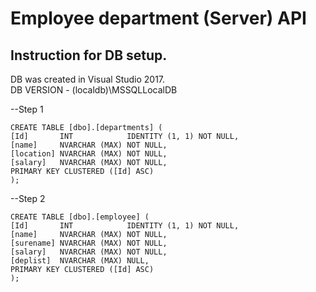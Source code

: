 # Employee department (Server) API

## Instruction for DB setup.

DB was created in Visual Studio 2017.<br>
DB VERSION - (localdb)\MSSQLLocalDB

--Step 1

```
CREATE TABLE [dbo].[departments] (
[Id]       INT            IDENTITY (1, 1) NOT NULL,
[name]     NVARCHAR (MAX) NOT NULL,
[location] NVARCHAR (MAX) NOT NULL,
[salary]   NVARCHAR (MAX) NOT NULL,
PRIMARY KEY CLUSTERED ([Id] ASC)
);
```

--Step 2

```
CREATE TABLE [dbo].[employee] (
[Id]       INT            IDENTITY (1, 1) NOT NULL,
[name]     NVARCHAR (MAX) NOT NULL,
[surename] NVARCHAR (MAX) NOT NULL,
[salary]   NVARCHAR (MAX) NOT NULL,
[deplist]  NVARCHAR (MAX) NULL,
PRIMARY KEY CLUSTERED ([Id] ASC)
);
```
